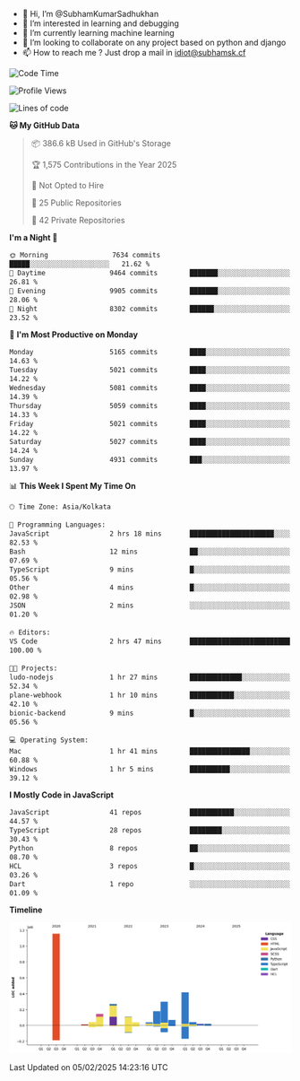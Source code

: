 - 👋 Hi, I’m @SubhamKumarSadhukhan
- 👀 I’m interested in learning and debugging
- 🌱 I’m currently learning machine learning
- 💞️ I’m looking to collaborate on any project based on python and django
- 📫 How to reach me ?
      Just drop a mail in idiot@subhamsk.cf

<!---
SubhamKumarSadhukhan/SubhamKumarSadhukhan is a ✨ special ✨ repository because its `README.md` (this file) appears on your GitHub profile.
You can click the Preview link to take a look at your changes.
--->


<!--START_SECTION:waka-->
![Code Time](http://img.shields.io/badge/Code%20Time-2%2C737%20hrs%2019%20mins-blue)

![Profile Views](http://img.shields.io/badge/Profile%20Views-0-blue)

![Lines of code](https://img.shields.io/badge/From%20Hello%20World%20I%27ve%20Written-2.8%20million%20lines%20of%20code-blue)

**🐱 My GitHub Data** 

> 📦 386.6 kB Used in GitHub's Storage 
 > 
> 🏆 1,575 Contributions in the Year 2025
 > 
> 🚫 Not Opted to Hire
 > 
> 📜 25 Public Repositories 
 > 
> 🔑 42 Private Repositories 
 > 
**I'm a Night 🦉** 

```text
🌞 Morning                7634 commits        █████░░░░░░░░░░░░░░░░░░░░   21.62 % 
🌆 Daytime                9464 commits        ███████░░░░░░░░░░░░░░░░░░   26.81 % 
🌃 Evening                9905 commits        ███████░░░░░░░░░░░░░░░░░░   28.06 % 
🌙 Night                  8302 commits        ██████░░░░░░░░░░░░░░░░░░░   23.52 % 
```
📅 **I'm Most Productive on Monday** 

```text
Monday                   5165 commits        ████░░░░░░░░░░░░░░░░░░░░░   14.63 % 
Tuesday                  5021 commits        ████░░░░░░░░░░░░░░░░░░░░░   14.22 % 
Wednesday                5081 commits        ████░░░░░░░░░░░░░░░░░░░░░   14.39 % 
Thursday                 5059 commits        ████░░░░░░░░░░░░░░░░░░░░░   14.33 % 
Friday                   5021 commits        ████░░░░░░░░░░░░░░░░░░░░░   14.22 % 
Saturday                 5027 commits        ████░░░░░░░░░░░░░░░░░░░░░   14.24 % 
Sunday                   4931 commits        ███░░░░░░░░░░░░░░░░░░░░░░   13.97 % 
```


📊 **This Week I Spent My Time On** 

```text
🕑︎ Time Zone: Asia/Kolkata

💬 Programming Languages: 
JavaScript               2 hrs 18 mins       █████████████████████░░░░   82.53 % 
Bash                     12 mins             ██░░░░░░░░░░░░░░░░░░░░░░░   07.69 % 
TypeScript               9 mins              █░░░░░░░░░░░░░░░░░░░░░░░░   05.56 % 
Other                    4 mins              █░░░░░░░░░░░░░░░░░░░░░░░░   02.98 % 
JSON                     2 mins              ░░░░░░░░░░░░░░░░░░░░░░░░░   01.20 % 

🔥 Editors: 
VS Code                  2 hrs 47 mins       █████████████████████████   100.00 % 

🐱‍💻 Projects: 
ludo-nodejs              1 hr 27 mins        █████████████░░░░░░░░░░░░   52.34 % 
plane-webhook            1 hr 10 mins        ███████████░░░░░░░░░░░░░░   42.10 % 
bionic-backend           9 mins              █░░░░░░░░░░░░░░░░░░░░░░░░   05.56 % 

💻 Operating System: 
Mac                      1 hr 41 mins        ███████████████░░░░░░░░░░   60.88 % 
Windows                  1 hr 5 mins         ██████████░░░░░░░░░░░░░░░   39.12 % 
```

**I Mostly Code in JavaScript** 

```text
JavaScript               41 repos            ███████████░░░░░░░░░░░░░░   44.57 % 
TypeScript               28 repos            ████████░░░░░░░░░░░░░░░░░   30.43 % 
Python                   8 repos             ██░░░░░░░░░░░░░░░░░░░░░░░   08.70 % 
HCL                      3 repos             █░░░░░░░░░░░░░░░░░░░░░░░░   03.26 % 
Dart                     1 repo              ░░░░░░░░░░░░░░░░░░░░░░░░░   01.09 % 
```



**Timeline**

![Lines of Code chart](https://raw.githubusercontent.com/SubhamKumarSadhukhan/SubhamKumarSadhukhan/main/assets/bar_graph.png)


 Last Updated on 05/02/2025 14:23:16 UTC
<!--END_SECTION:waka-->
